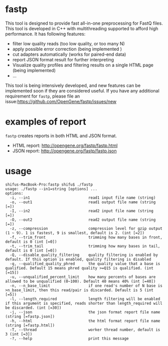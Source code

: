 # fastp
This tool is designed to provide fast all-in-one preprocessing for FastQ files. This tool is developed in C++ with multithreading supported to afford high performance. It has following features:
* filter low quality reads (too low quality, or too many N)
* apply possible error correction (being implemented )
* cut adapters automatically (works for paired-end data)
* report JSON format result for further interpreting 
* Visualize quality profiles and filtering results on a single HTML page (being implemented)
* ...

This tool is being intensively developed, and new features can be implemented soon if they are considered useful. If you have any additional requirement for `fastp`, please file an issue:https://github.com/OpenGene/fastp/issues/new

# examples of report
`fastp` creates reports in both HTML and JSON format.
* HTML report: http://opengene.org/fastp/fastp.html
* JSON report: http://opengene.org/fastp/fastp.json

# usage
```shell
shifus-MacBook-Pro:fastp shifu$ ./fastp 
usage: ./fastp --in1=string [options] ... 
options:
  -i, --in1                          read1 input file name (string)
  -o, --out1                         read1 output file name (string [=])
  -I, --in2                          read2 input file name (string [=])
  -O, --out2                         read2 output file name (string [=])
  -z, --compression                  compression level for gzip output (1 ~ 9). 1 is fastest, 9 is smallest, default is 2. (int [=2])
  -f, --trim_front                   trimming how many bases in front, default is 0 (int [=0])
  -t, --trim_tail                    trimming how many bases in tail, default is 0 (int [=0])
  -Q, --disable_quality_filtering    quality filtering is enabled by default. If this option is enabled, quality filtering is disabled
  -q, --qualified_quality_phred      the quality value that a base is qualified. Default 15 means phred quality >=Q15 is qualified. (int [=15])
  -u, --unqualified_percent_limit    how many percents of bases are allowed to be unqualified (0~100). Default 40 means 40% (int [=40])
  -n, --n_base_limit                 if one read's number of N base is >n_base_limit, then this read/pair is discarded. Default is 5 (int [=5])
  -l, --length_required              length filtering will be enabled if this argument is specified, reads shorter than length_required will be discarded. (int [=30])
  -j, --json                         the json format report file name (string [=fastp.json])
  -h, --html                         the html format report file name (string [=fastp.html])
  -T, --thread                       worker thread number, default is 3 (int [=3])
  -?, --help                         print this message
```
